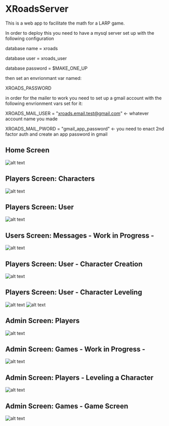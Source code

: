 # XRoadsServer

This is a web app to facilitate the math for a LARP game.

In order to deploy this you need to have a mysql server set up with the following configuration

database name = xroads

database user = xroads_user

database password = $MAKE_ONE_UP 

then set an envrionmant var named:

XROADS_PASSWORD

in order for the mailer to work you need to set up a gmail account with the following envrionment vars set for it:

XROADS_MAIL_USER = "xroads.email.test@gmail.com" <- whatever account name you made

XROADS_MAIL_PWORD = "gmail_app_password" <- you need to enact 2nd factor auth and create an app password in gmail


## Home Screen
![alt text](https://github.com/asouer/XRoadsServer/blob/master/read_me_pix/01.png "Home Screen")
## Players Screen: Characters
![alt text](https://github.com/asouer/XRoadsServer/blob/master/read_me_pix/02.png "Players Screen: Characters")
## Players Screen: User
![alt text](https://github.com/asouer/XRoadsServer/blob/master/read_me_pix/03.png "Players Screen: User")
## Users Screen: Messages - Work in Progress -
![alt text](https://github.com/asouer/XRoadsServer/blob/master/read_me_pix/04.png "Users Screen: Messages")
## Players Screen: User - Character Creation
![alt text](https://github.com/asouer/XRoadsServer/blob/master/read_me_pix/05.png "Players Screen: User - Character Creation")
## Players Screen: User - Character Leveling
![alt text](https://github.com/asouer/XRoadsServer/blob/master/read_me_pix/06.png "Players Screen: User - Character Leveling")
![alt text](https://github.com/asouer/XRoadsServer/blob/master/read_me_pix/07.png "Players Screen: User - Leveling 2")
## Admin Screen: Players
![alt text](https://github.com/asouer/XRoadsServer/blob/master/read_me_pix/08.png "Admin Screen: Players")
## Admin Screen: Games - Work in Progress -
![alt text](https://github.com/asouer/XRoadsServer/blob/master/read_me_pix/09.png "Admin Screen: Games")
## Admin Screen: Players - Leveling a Character
![alt text](https://github.com/asouer/XRoadsServer/blob/master/read_me_pix/11.png "Players - Leveling a Character")
## Admin Screen: Games - Game Screen
![alt text](https://github.com/asouer/XRoadsServer/blob/master/read_me_pix/12.png "Admin Screen: Games - Game Screen")


